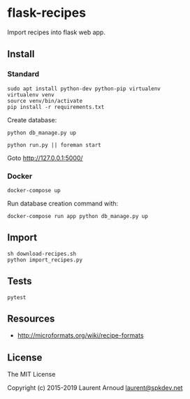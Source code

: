 # flask-recipes

Import recipes into flask web app.

## Install

### Standard

~~~ console
sudo apt install python-dev python-pip virtualenv
virtualenv venv
source venv/bin/activate
pip install -r requirements.txt
~~~

Create database:

~~~ console
python db_manage.py up
~~~

~~~ console
python run.py || foreman start
~~~

Goto http://127.0.0.1:5000/

### Docker

~~~ console
docker-compose up
~~~

Run database creation command with:

~~~ console
docker-compose run app python db_manage.py up
~~~

## Import

~~~ console
sh download-recipes.sh
python import_recipes.py
~~~

## Tests

~~~ console
pytest
~~~

## Resources

* http://microformats.org/wiki/recipe-formats

## License

The MIT License

Copyright (c) 2015-2019 Laurent Arnoud <laurent@spkdev.net>
